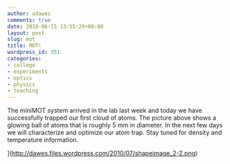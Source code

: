 ```yaml
---
author: adawes
comments: true
date: 2010-06-15 13:55:29+00:00
layout: post
slug: mot
title: MOT!
wordpress_id: 351
categories:
- college
- experiments
- optics
- physics
- teaching
---
```


The miniMOT system arrived in the lab last week and today we have successfully trapped our first cloud of atoms. The picture above shows a glowing ball of atoms that is roughly 5 mm in diameter. In the next few days we will characterize and optimize our atom trap. Stay tuned for density and temperature information.

<span class="caption">](http://dawes.files.wordpress.com/2010/07/shapeimage_2-2.png)</span>
